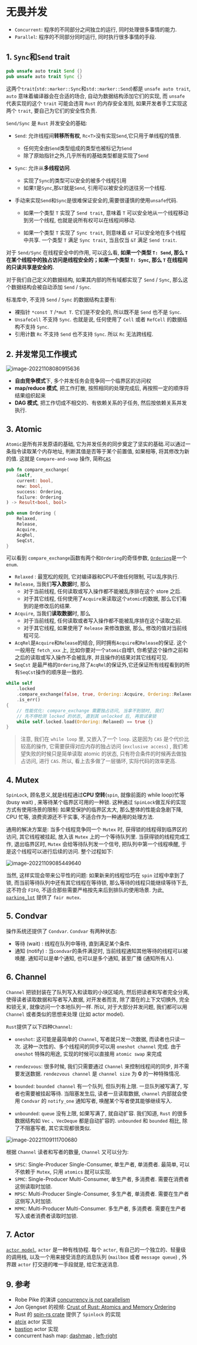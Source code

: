 # 无畏并发

- `Concurrent`: 程序的不同部分之间独立的运行, 同时处理很多事情的能力.
- `Parallel`: 程序的不同部分同时运行, 同时执行很多事情的手段.

## 1. `Sync`和`Send` trait

```rust
pub unsafe auto trait Send {}
pub unsafe auto trait Sync {}
```

这两个`trait`(`std::marker::Sync`和`std::marker::Send`)都是 `unsafe auto trait`,  `auto` 意味着编译器会在合适的场合, 自动为数据结构添加它们的实现,  而 `unsafe` 代表实现的这个 `trait` 可能会违背 `Rust` 的内存安全准则,  如果开发者手工实现这两个 `trait`, 要自己为它们的安全性负责.

`Send/Sync` 是 `Rust` 并发安全的基础:

- `Send`: 允许线程间**转移所有权**, `Rc<T>`没有实现`Send`,它只用于单线程的情景.

  - 任何完全由`Send`类型组成的类型也被标记为`Send`
  - 除了原始指针之外,几乎所有的基础类型都是实现了`Send`

- `Sync`: 允许从**多线程访问**.

  - 实现了`Sync`的类型可以安全的被多个线程引用
  - 如果`T`是`Sync`,那`&T`就是`Send`, 引用可以被安全的送往另一个线程.

- 手动来实现`Send`和`Sync`是很难保证安全的,需要很谨慎的使用`unsafe`代码.

  - 如果一个类型 `T` 实现了 `Send trait`,  意味着 `T` 可以安全地从一个线程移动到另一个线程,  也就是说所有权可以在线程间移动.

  - 如果一个类型 `T` 实现了 `Sync trait`,  则意味着 `&T` 可以安全地在多个线程中共享. 一个类型 `T` 满足 `Sync trait`,  当且仅当 `&T` 满足 `Send trait`.

对于 `Send/Sync` 在线程安全中的作用,  可以这么看, **如果一个类型 `T: Send`, 那么 `T` 在某个线程中的独占访问是线程安全的；如果一个类型 `T: Sync`, 那么 `T` 在线程间的只读共享是安全的.**

对于我们自己定义的数据结构,  如果其内部的所有域都实现了 `Send` / `Sync`,  那么这个数据结构会被自动添加 `Send` / `Sync`.

标准库中, 不支持 `Send` / `Sync` 的数据结构主要有:

- 裸指针 `*const T` /`*mut T`. 它们是不安全的,  所以既不是 `Send` 也不是 `Sync`.
- `UnsafeCell` 不支持 `Sync`. 也就是说,  任何使用了 `Cell` 或者 `RefCell` 的数据结构不支持 `Sync`.
- 引用计数 `Rc` 不支持 `Send` 也不支持 `Sync`. 所以 `Rc` 无法跨线程.

## 2. 并发常见工作模式

![image-20221108080915636](../assets/202211080809744.png)

- **自由竞争模式**下, 多个并发任务会竞争同一个临界区的访问权
- **map/reduce 模式**, 把工作打散, 按照相同的处理完成后, 再按照一定的顺序将结果组织起来
- **DAG 模式**, 把工作切成不相交的、有依赖关系的子任务, 然后按依赖关系并发执行.

## 3. Atomic

`Atomic`是所有并发原语的基础, 它为并发任务的同步奠定了坚实的基础.可以通过一条指令读取某个内存地址, 判断其值是否等于某个前置值, 如果相等, 将其修改为新的值. 这就是 `Compare-and-swap` 操作, 简称[`CAS`](https://en.wikipedia.org/wiki/Compare-and-swap)

```rust
pub fn compare_exchange(
    &self,
    current: bool,
    new: bool,
    success: Ordering,
    failure: Ordering
) -> Result<bool, bool>

pub enum Ordering {
    Relaxed,
    Release,
    Acquire,
    AcqRel,
    SeqCst,
}
```

可以看到 `compare_exchange`函数有两个和`Ordering`的奇怪参数, [`Ordering`](https://doc.rust-lang.org/std/sync/atomic/enum.Ordering.html)是一个 `enum`.

- `Relaxed` : 最宽松的规则, 它对编译器和CPU不做任何限制, 可以乱序执行.
- `Release`, 当我们**写入数据**时, 那么
  - 对于当前线程, 任何读取或写入操作都不能被乱序排在这个 store 之后.
  - 对于其它线程, 任何使用了`Acquire`来读取这个`atomic`的数据, 那么它们看到的是修改后的结果.
- `Acquire`, 当我们**读取数据**时, 那么
  - 对于当前线程, 任何读取或者写入操作都不能被乱序排在这个读取之前.
  - 对于其它线程, 如果使用了 `Release` 来修改数据, 那么, 修改的值对当前线程可见.
- `AcqRel`是`Acquire`和`Release`的结合, 同时拥有`Acquire`和`Release`的保证. 这个一般用在 `fetch_xxx` 上, 比如你要对一个`atomic`自增1, 你希望这个操作之前和之后的读取或写入操作不会被乱序, 并且操作的结果对其它线程可见.
- `SeqCst` 是最严格的`Ordering`,除了`AcqRel`的保证外,它还保证所有线程看到的所有`SeqCst`操作的顺序是一致的.

```rust
while self
    .locked
    .compare_exchange(false, true, Ordering::Acquire, Ordering::Relaxed)
    .is_err()
{
    // 性能优化: compare_exchange 需要独占访问, 当拿不到锁时, 我们
    // 先不停检测 locked 的状态, 直到其 unlocked 后, 再尝试拿锁
    while self.locked.load(Ordering::Relaxed) == true {}
}
```

> 注意, 我们在 `while loop` 里, 又嵌入了一个 `loop`. 这是因为 `CAS` 是个代价比较高的操作, 它需要获得对应内存的独占访问 (`exclusive access`) , 我们希望失败的时候只是简单读取 atomic 的状态, 只有符合条件的时候再去做独占访问, 进行 `CAS`. 所以, 看上去多做了一层循环, 实际代码的效率更高.

## 4. Mutex

`SpinLock`, 顾名思义,就是线程通过**CPU 空转**(`spin`, 就像前面的 while loop)忙等 (busy wait) , 来等待某个临界区可用的一种锁. 这种通过 `SpinLock`做互斥的实现方式有使用场景的限制: 如果受保护的临界区太大, 那么整体的性能会急剧下降,  CPU 忙等, 浪费资源还不干实事, 不适合作为一种通用的处理方法.

通用的解决方案是: 当多个线程竞争同一个 `Mutex` 时, 获得锁的线程得到临界区的访问, 其它线程被挂起, 放入该 `Mutex` 上的一个等待队列里. 当获得锁的线程完成工作, 退出临界区时, `Mutex` 会给等待队列发一个信号, 把队列中第一个线程唤醒, 于是这个线程可以进行后续的访问. 整个过程如下:

![image-20221109085449640](../assets/202211090854786.png)

当然, 这样实现会带来公平性的问题: 如果新来的线程恰巧在 `spin` 过程中拿到了锁, 而当前等待队列中还有其它线程在等待锁, 那么等待的线程只能继续等待下去, 这不符合 `FIFO`, 不适合那些需要严格按先来后到排队的使用场景. 为此, [`parking_lot`](https://github.com/Amanieu/parking_lot) 提供了 `fair mutex`.

## 5. Condvar

操作系统还提供了 `Condvar`. `Condvar` 有两种状态:

- 等待 (wait) : 线程在队列中等待, 直到满足某个条件.
- 通知 (notify) : 当`condvar`的条件满足时, 当前线程通知其他等待的线程可以被唤醒. 通知可以是单个通知, 也可以是多个通知, 甚至广播 (通知所有人).

## 6. Channel

`Channel` 把锁封装在了队列写入和读取的小块区域内, 然后把读者和写者完全分离, 使得读者读取数据和写者写入数据, 对开发者而言, 除了潜在的上下文切换外, 完全和锁无关, 就像访问一个本地队列一样. 所以, 对于大部分并发问题, 我们都可以用 `Channel` 或者类似的思想来处理 (比如 actor model).

`Rust`提供了以下四种`Channel`:

- `oneshot`: 这可能是最简单的 `Channel`, 写者就只发一次数据, 而读者也只读一次. 这种一次性的、多个线程间的同步可以用 `oneshot channel` 完成. 由于 `oneshot` 特殊的用途, 实现的时候可以直接用 `atomic swap` 来完成

- `rendezvous`: 很多时候, 我们只需要通过 `Channel` 来控制线程间的同步, 并不需要发送数据. `rendezvous channel` 是 `channel size` 为 **0** 的一种特殊情况.
- `bounded`: `bounded channel` 有一个队列, 但队列有上限. 一旦队列被写满了, 写者也需要被挂起等待. 当阻塞发生后, 读者一旦读取数据, `channel` 内部就会使用 `Condvar` 的 `notify_one` 通知写者, 唤醒某个写者使其能够继续写入.
- `unbounded`: `queue` 没有上限, 如果写满了, 就自动扩容. 我们知道, `Rust` 的很多数据结构如 `Vec` 、`VecDeque` 都是自动扩容的. `unbounded` 和 `bounded` 相比, 除了不阻塞写者, 其它实现都很类似.

![image-20221109111700680](../assets/202211091117761.png)

根据 `Channel` 读者和写者的数量, `Channel` 又可以分为:

- `SPSC`: Single-Producer Single-Consumer, 单生产者, 单消费者. 最简单, 可以不依赖于 `Mutex`, 只用 `atomics` 就可以实现.
- `SPMC`: Single-Producer Multi-Consumer, 单生产者, 多消费者. 需要在消费者这侧读取时加锁.
- `MPSC`: Multi-Producer Single-Consumer, 多生产者, 单消费者. 需要在生产者这侧写入时加锁.
- `MPMC`: Multi-Producer Multi-Consumer. 多生产者, 多消费者. 需要在生产者写入或者消费者读取时加锁.

## 7. Actor

[`actor model`](https://en.wikipedia.org/wiki/Actor_model), `actor` 是一种有栈协程. 每个 `actor`, 有自己的一个独立的、轻量级的调用栈, 以及一个用来接受消息的消息队列 (`mailbox` 或者 `message queue`) , 外界跟 `actor` 打交道的唯一手段就是, 给它发送消息.

## 9. 参考

- Robe Pike 的演讲 [concurrency is not parallelism](https://go.dev/blog/waza-talk)
- Jon Gjengset 的视频: [Crust of Rust: Atomics and Memory Ordering](https://www.youtube.com/watch?v=rMGWeSjctlY)
- Rust 的 [spin-rs crate](https://github.com/mvdnes/spin-rs) 提供了 `Spinlock` 的实现
- [atcix](https://github.com/actix/actix) actor 实现
- [bastion](https://github.com/bastion-rs/bastion) actor 实现
- concurrent hash map: [dashmap](https://github.com/xacrimon/dashmap) , [left-right](https://github.com/jonhoo/left-right)
